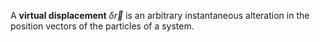 A **virtual displacement** $\delta \vec{r}$ is an arbitrary instantaneous alteration in the position vectors of the particles of a system.